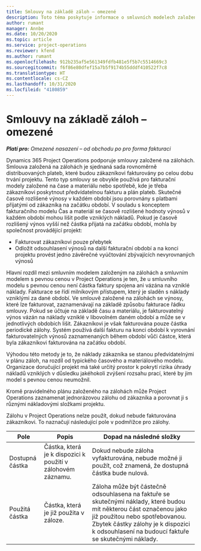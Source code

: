 ```yaml
---
title: Smlouvy na základě záloh – omezené
description: Toto téma poskytuje informace o smluvních modelech založených na zálohách a zálohách v aplikaci Project Operations.
author: rumant
manager: Annbe
ms.date: 10/20/2020
ms.topic: article
ms.service: project-operations
ms.reviewer: kfend
ms.author: rumant
ms.openlocfilehash: 912b235af5e561349fdfb481e5f5b7c5514669c3
ms.sourcegitcommit: f6f86e80dfef15a7b5f9174b55dddf410522f7c8
ms.translationtype: HT
ms.contentlocale: cs-CZ
ms.lasthandoff: 10/31/2020
ms.locfileid: "4180859"
---
```

# <a name="advances-and-retainer-based-contracts---lite"></a>Smlouvy na základě záloh – omezené


_**Platí pro:** Omezené nasazení – od obchodu po pro forma fakturaci_

Dynamics 365 Project Operations podporuje smlouvy založené na zálohách. Smlouva založená na zálohách je sjednaná sada rovnoměrně distribuovaných plateb, které budou zákazníkovi fakturovány po celou dobu trvání projektu. Tento typ smlouvy se obvykle používá pro fakturační modely založené na čase a materiálu nebo spotřebě, kde je třeba zákazníkovi poskytnout předvídatelnou fakturu a plán plateb. Skutečné časově rozlišené výnosy v každém období jsou porovnány s platbami přijatými od zákazníka na začátku období. V souladu s konceptem fakturačního modelu Čas a materiál se časově rozlišené hodnoty výnosů v každém období mohou lišit podle vzniklých nákladů. Pokud je časově rozlišený výnos vyšší než částka přijatá na začátku období, mohla by společnost provádějící projekt:

- Fakturovat zákazníkovi pouze přebytek 
- Odložit odsouhlasení výnosů na další fakturační období a na konci projektu provést jedno závěrečné vyúčtování zbývajících nevyrovnaných výnosů

Hlavní rozdíl mezi smluvním modelem založeným na zálohách a smluvním modelem s pevnou cenou v Project Operations je ten, že u smluvního modelu s pevnou cenou není částka faktury spojena ani vázána na vzniklé náklady. Fakturace se řídí milníkovým přístupem, který je sladěn s náklady vzniklými za dané období. Ve smlouvě založené na zálohách se výnosy, které lze fakturovat, zaznamenávají na základě způsobu fakturace řádku smlouvy. Pokud se účtuje na základě času a materiálu, je fakturovatelný výnos vázán na náklady vzniklé v libovolném daném období a může se v jednotlivých obdobích lišit. Zákazníkovi je však fakturována pouze částka periodické zálohy. Systém používá další fakturu na konci období k vyrovnání fakturovatelných výnosů zaznamenaných během období vůči částce, která byla zákazníkovi fakturována na začátku období.

Výhodou této metody je to, že náklady zákazníka se stanou předvídatelnými v plánu záloh, na rozdíl od typického časového a materiálového modelu. Organizace doručující projekt má také určitý prostor k pokrytí rizika úhrady nákladů vzniklých v důsledku jakéhokoli zvýšení rozsahu prací, které by jim model s pevnou cenou neumožnil.

Kromě pravidelného plánu založeného na zálohách může Project Operations zaznamenat jednorázovou zálohu od zákazníka a porovnat ji s různými nákladovými složkami projektu.

Zálohu v Project Operations nelze použít, dokud nebude fakturována zákazníkovi. To naznačují následující pole v podmřížce pro zálohy.

| Pole | Popis | Dopad na následné složky |
| --- | --- | --- |
| Dostupná částka | Částka, která je k dispozici k použití v zálohovém záznamu. | Dokud nebude záloha vyfakturována, nebude možné ji použít, což znamená, že dostupná částka bude nulová. |
| Použitá částka | Částka, která je již použita v záloze. | Záloha může být částečně odsouhlasena na faktuře se skutečnými náklady, které budou mít některou část označenou jako již použitou nebo spotřebovanou. Zbytek částky zálohy je k dispozici k odsouhlasení na budoucí faktuře se skutečnými náklady. |
